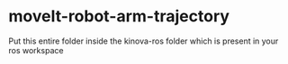 # moveIt-robot-arm-trajectory


Put this entire folder inside the kinova-ros folder which is present in your ros workspace
